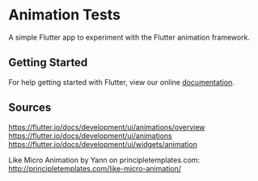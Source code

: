 # Animation Tests

A simple Flutter app to experiment with the Flutter animation framework.

## Getting Started

For help getting started with Flutter, view our online
[documentation](https://flutter.io/).


## Sources

https://flutter.io/docs/development/ui/animations/overview
https://flutter.io/docs/development/ui/animations
https://flutter.io/docs/development/ui/widgets/animation

Like Micro Animation by Yann on principletemplates.com:
http://principletemplates.com/like-micro-animation/
